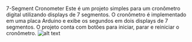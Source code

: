 7-Segment Cronometer
Este é um projeto simples para um cronômetro digital utilizando displays de 7 segmentos. O cronômetro é implementado em uma placa Arduino e exibe os segundos em dois displays de 7 segmentos. O projeto conta com botões para iniciar, parar e reiniciar o cronômetro.
![alt text]([http://url/to/img.png](https://csg.tinkercad.com/things/4GmWHDLArhv/t725.png?rev=1702304565653000000&s=&v=1&type=circuits)https://csg.tinkercad.com/things/4GmWHDLArhv/t725.png?rev=1702304565653000000&s=&v=1&type=circuits)
